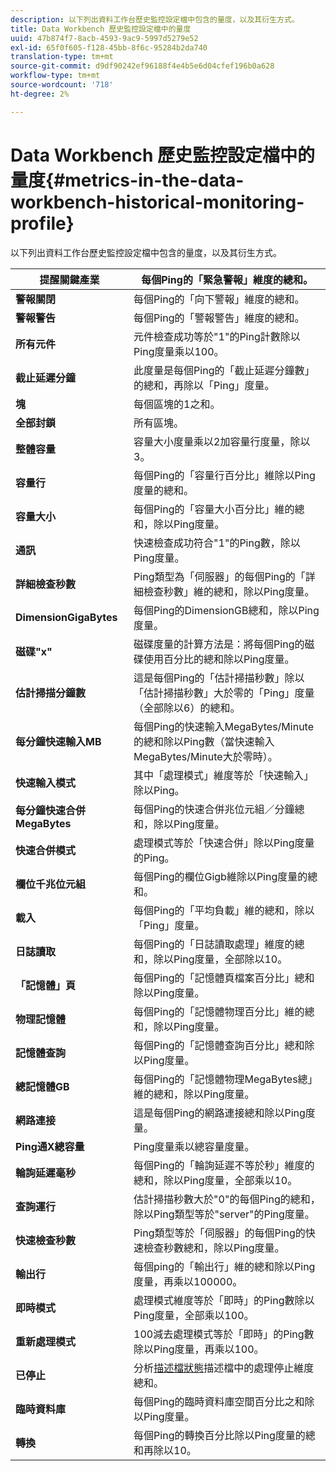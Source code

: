```yaml
---
description: 以下列出資料工作台歷史監控設定檔中包含的量度，以及其衍生方式。
title: Data Workbench 歷史監控設定檔中的量度
uuid: 47b874f7-8acb-4593-9ac9-5997d5279e52
exl-id: 65f0f605-f128-45bb-8f6c-95284b2da740
translation-type: tm+mt
source-git-commit: d9df90242ef96188f4e4b5e6d04cfef196b0a628
workflow-type: tm+mt
source-wordcount: '718'
ht-degree: 2%

---
```


# Data Workbench 歷史監控設定檔中的量度{#metrics-in-the-data-workbench-historical-monitoring-profile}

以下列出資料工作台歷史監控設定檔中包含的量度，以及其衍生方式。

| **提醒關鍵產業** | 每個Ping的「緊急警報」維度的總和。 |
|---|---|
| **警報關閉** | 每個Ping的「向下警報」維度的總和。 |
| **警報警告** | 每個Ping的「警報警告」維度的總和。 |
| **所有元件** | 元件檢查成功等於&quot;1&quot;的Ping計數除以Ping度量乘以100。 |
| **截止延遲分鐘** | 此度量是每個Ping的「截止延遲分鐘數」的總和，再除以「Ping」度量。 |
| **塊** | 每個區塊的1之和。 |
| **全部封鎖** | 所有區塊。 |
| **整體容量** | 容量大小度量乘以2加容量行度量，除以3。 |
| **容量行** | 每個Ping的「容量行百分比」維除以Ping度量的總和。 |
| **容量大小** | 每個Ping的「容量大小百分比」維的總和，除以Ping度量。 |
| **通訊** | 快速檢查成功符合&quot;1&quot;的Ping數，除以Ping度量。 |
| **詳細檢查秒數** | Ping類型為「伺服器」的每個Ping的「詳細檢查秒數」維的總和，除以Ping度量。 |
| **DimensionGigaBytes** | 每個Ping的DimensionGB總和，除以Ping度量。 |
| **磁碟&quot;x&quot;** | 磁碟度量的計算方法是：將每個Ping的磁碟使用百分比的總和除以Ping度量。 |
| **估計掃描分鐘數** | 這是每個Ping的「估計掃描秒數」除以「估計掃描秒數」大於零的「Ping」度量（全部除以6）的總和。 |
| **每分鐘快速輸入MB** | 每個Ping的快速輸入MegaBytes/Minute的總和除以Ping數（當快速輸入MegaBytes/Minute大於零時）。 |
| **快速輸入模式** | 其中「處理模式」維度等於「快速輸入」除以Ping。 |
| **每分鐘快速合併MegaBytes** | 每個Ping的快速合併兆位元組／分鐘總和，除以Ping度量。 |
| **快速合併模式** | 處理模式等於「快速合併」除以Ping度量的Ping。 |
| **欄位千兆位元組** | 每個Ping的欄位Gigb維除以Ping度量的總和。 |
| **載入** | 每個Ping的「平均負載」維的總和，除以「Ping」度量。 |
| **日誌讀取** | 每個Ping的「日誌讀取處理」維度的總和，除以Ping度量，全部除以10。 |
| **「記憶體」頁** | 每個Ping的「記憶體頁檔案百分比」總和除以Ping度量。 |
| **物理記憶體** | 每個Ping的「記憶體物理百分比」維的總和，除以Ping度量。 |
| **記憶體查詢** | 每個Ping的「記憶體查詢百分比」總和除以Ping度量。 |
| **總記憶體GB** | 每個Ping的「記憶體物理MegaBytes總」維的總和，除以Ping度量。 |
| **網路連接** | 這是每個Ping的網路連接總和除以Ping度量。 |
| **Ping通X總容量** | Ping度量乘以總容量度量。 |
| **輪詢延遲毫秒** | 每個Ping的「輪詢延遲不等於秒」維度的總和，除以Ping度量，全部乘以10。 |
| **查詢運行** | 估計掃描秒數大於&quot;0&quot;的每個Ping的總和，除以Ping類型等於&quot;server&quot;的Ping度量。 |
| **快速檢查秒數** | Ping類型等於「伺服器」的每個Ping的快速檢查秒數總和，除以Ping度量。 |
| **輸出行** | 每個ping的「輸出行」維的總和除以Ping度量，再乘以100000。 |
| **即時模式** | 處理模式維度等於「即時」的Ping數除以Ping度量，全部乘以100。 |
| **重新處理模式** | 100減去處理模式等於「即時」的Ping數除以Ping度量，再乘以100。 |
| **已停止** | 分析[描述檔狀態](../../../home/monitoring-installation/monitoring-appendix/monitoring-profile-status.md#concept-d4cd7da41c8a42bab4aea25418264e64)描述檔中的處理停止維度總和。 |
| **臨時資料庫** | 每個Ping的臨時資料庫空間百分比之和除以Ping度量。 |
| **轉換** | 每個Ping的轉換百分比除以Ping度量的總和再除以10。 |
